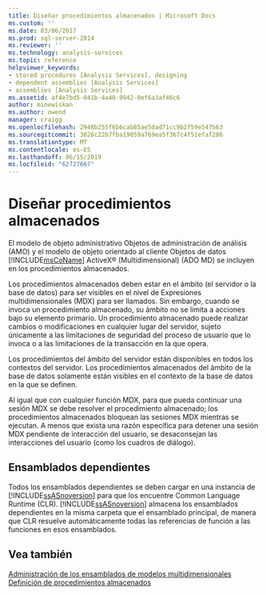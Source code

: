 ```yaml
---
title: Diseñar procedimientos almacenados | Microsoft Docs
ms.custom: ''
ms.date: 03/06/2017
ms.prod: sql-server-2014
ms.reviewer: ''
ms.technology: analysis-services
ms.topic: reference
helpviewer_keywords:
- stored procedures [Analysis Services], designing
- dependent assemblies [Analysis Services]
- assemblies [Analysis Services]
ms.assetid: af4e7bd5-041b-4a40-9942-0ef6a3af46c6
author: minewiskan
ms.author: owend
manager: craigg
ms.openlocfilehash: 2948b255f6b6cab85ae5dad71cc9b2f59e547b63
ms.sourcegitcommit: 3026c22b7fba19059a769ea5f367c4f51efaf286
ms.translationtype: MT
ms.contentlocale: es-ES
ms.lasthandoff: 06/15/2019
ms.locfileid: "62727667"
---
```

# <a name="designing-stored-procedures"></a>Diseñar procedimientos almacenados
  El modelo de objeto administrativo Objetos de administración de análisis (AMO) y el modelo de objeto orientado al cliente Objetos de datos [!INCLUDE[msCoName](../../includes/msconame-md.md)] ActiveX® (Multidimensional) (ADO MD) se incluyen en los procedimientos almacenados.  
  
 Los procedimientos almacenados deben estar en el ámbito (el servidor o la base de datos) para ser visibles en el nivel de Expresiones multidimensionales (MDX) para ser llamados. Sin embargo, cuando se invoca un procedimiento almacenado, su ámbito no se limita a acciones bajo su elemento primario. Un procedimiento almacenado puede realizar cambios o modificaciones en cualquier lugar del servidor, sujeto únicamente a las limitaciones de seguridad del proceso de usuario que lo invoca o a las limitaciones de la transacción en la que opera.  
  
 Los procedimientos del ámbito del servidor están disponibles en todos los contextos del servidor. Los procedimientos almacenados del ámbito de la base de datos solamente están visibles en el contexto de la base de datos en la que se definen.  
  
 Al igual que con cualquier función MDX, para que pueda continuar una sesión MDX se debe resolver el procedimiento almacenado; los procedimientos almacenados bloquean las sesiones MDX mientras se ejecutan. A menos que exista una razón específica para detener una sesión MDX pendiente de interacción del usuario, se desaconsejan las interacciones del usuario (como los cuadros de diálogo).  
  
## <a name="dependent-assemblies"></a>Ensamblados dependientes  
 Todos los ensamblados dependientes se deben cargar en una instancia de [!INCLUDE[ssASnoversion](../../includes/ssasnoversion-md.md)] para que los encuentre Common Language Runtime (CLR). [!INCLUDE[ssASnoversion](../../includes/ssasnoversion-md.md)] almacena los ensamblados dependientes en la misma carpeta que el ensamblado principal, de manera que CLR resuelve automáticamente todas las referencias de función a las funciones en esos ensamblados.  
  
## <a name="see-also"></a>Vea también  
 [Administración de los ensamblados de modelos multidimensionales](../multidimensional-models/multidimensional-model-assemblies-management.md)   
 [Definición de procedimientos almacenados](../multidimensional-models-extending-olap-stored-procedures/defining-stored-procedures.md)  
  
  
